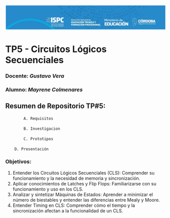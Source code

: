 ![logo](./Recursos/Visuales/image.png)

# TP5 - Circuitos Lógicos Secuenciales  

###  Docente: *Gustavo Vera*
### Alumno: *Mayrene Colmenares* 



## Resumen de Repositorio  TP#5:

        	A. Requisitos 

        	B. Investigacion

        	C. Prototipos

		D. Presentación


### Objetivos:
1. Entender los Circuitos Lógicos Secuenciales (CLS):
Comprender su funcionamiento y la necesidad de memoria y
sincronización.
2. Aplicar conocimientos de Latches y Flip Flops: Familiarizarse
con su funcionamiento y uso en los CLS.
3. Analizar y sintetizar Máquinas de Estados: Aprender a
minimizar el número de biestables y entender las diferencias
entre Mealy y Moore.
4. Entender Timing en CLS: Comprender cómo el tiempo y la
sincronización afectan a la funcionalidad de un CLS.
